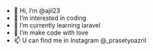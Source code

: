 - 👋 Hi, I’m @ajil23
- 👀 I’m interested in coding 
- 🌱 I’m currently learning laravel
- 💞️ I’m make code with love
- 📫 U can find me in Instagram @_prasetyoazril

<!---
ajil23/ajil23 is a ✨ special ✨ repository because its `README.md` (this file) appears on your GitHub profile.
You can click the Preview link to take a look at your changes.
--->

